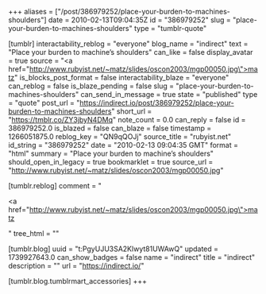 +++
aliases = ["/post/386979252/place-your-burden-to-machines-shoulders"]
date = 2010-02-13T09:04:35Z
id = "386979252"
slug = "place-your-burden-to-machines-shoulders"
type = "tumblr-quote"

[tumblr]
interactability_reblog = "everyone"
blog_name = "indirect"
text = "Place your burden to machine&rsquo;s shoulders"
can_like = false
display_avatar = true
source = "<a href=\"http://www.rubyist.net/~matz/slides/oscon2003/mgp00050.jpg\">matz</a>"
is_blocks_post_format = false
interactability_blaze = "everyone"
can_reblog = false
is_blaze_pending = false
slug = "place-your-burden-to-machines-shoulders"
can_send_in_message = true
state = "published"
type = "quote"
post_url = "https://indirect.io/post/386979252/place-your-burden-to-machines-shoulders"
short_url = "https://tmblr.co/ZY3jbyN4DMq"
note_count = 0.0
can_reply = false
id = 386979252.0
is_blazed = false
can_blaze = false
timestamp = 1266051875.0
reblog_key = "QN9qQOJj"
source_title = "rubyist.net"
id_string = "386979252"
date = "2010-02-13 09:04:35 GMT"
format = "html"
summary = "Place your burden to machine’s shoulders"
should_open_in_legacy = true
bookmarklet = true
source_url = "http://www.rubyist.net/~matz/slides/oscon2003/mgp00050.jpg"

[tumblr.reblog]
comment = "<p><a href=\"http://www.rubyist.net/~matz/slides/oscon2003/mgp00050.jpg\">matz</a></p>"
tree_html = ""

[tumblr.blog]
uuid = "t:PgyUJU3SA2Klwyt81UWAwQ"
updated = 1739927643.0
can_show_badges = false
name = "indirect"
title = "indirect"
description = ""
url = "https://indirect.io/"

[tumblr.blog.tumblrmart_accessories]
+++
